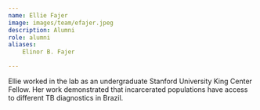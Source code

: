 ```yaml
---
name: Ellie Fajer
image: images/team/efajer.jpeg
description: Alumni
role: alumni
aliases:
    Elinor B. Fajer

---
```


Ellie worked in the lab as an undergraduate Stanford University King Center Fellow. Her work demonstrated that incarcerated populations have access to different TB diagnostics in Brazil. 
